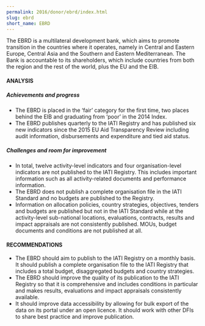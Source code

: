 ```yaml
---
permalink: 2016/donor/ebrd/index.html
slug: ebrd
short_name: EBRD
---
```


The EBRD is a multilateral development bank, which aims to promote transition in the countries where it operates, namely in Central and Eastern Europe, Central Asia and the Southern and Eastern Mediterranean. The Bank is accountable to its shareholders, which include countries from both the region and the rest of the world, plus the EU and the EIB.

#### ANALYSIS

##### Achievements and progress

 * The EBRD is placed in the ‘fair’ category for the first time, two places behind the EIB and graduating from ‘poor’ in the 2014 Index.
 * The EBRD publishes quarterly to the IATI Registry and has published six new indicators since the 2015 EU Aid Transparency Review including audit information, disbursements and expenditure and tied aid status.

##### Challenges and room for improvement

 * In total, twelve activity-level indicators and four organisation-level indicators are not published to the IATI Registry. This includes important information such as all activity-related documents and performance information.
 * The EBRD does not publish a complete organisation file in the IATI Standard and no budgets are published to the Registry.
 * Information on allocation policies, country strategies, objectives, tenders and budgets are published but not in the IATI Standard while at the activity-level sub-national locations, evaluations, contracts, results and impact appraisals are not consistently published. MOUs, budget documents and conditions are not published at all.

#### RECOMMENDATIONS

 * The EBRD should aim to publish to the IATI Registry on a monthly basis. It should publish a complete organisation file to the IATI Registry that includes a total budget, disaggregated budgets and country strategies.
 * The EBRD should improve the quality of its publication to the IATI Registry so that it is comprehensive and includes conditions in particular and makes results, evaluations and impact appraisals consistently available.
 * It should improve data accessibility by allowing for bulk export of the data on its portal under an open licence. It should work with other DFIs to share best practice and improve publication.
